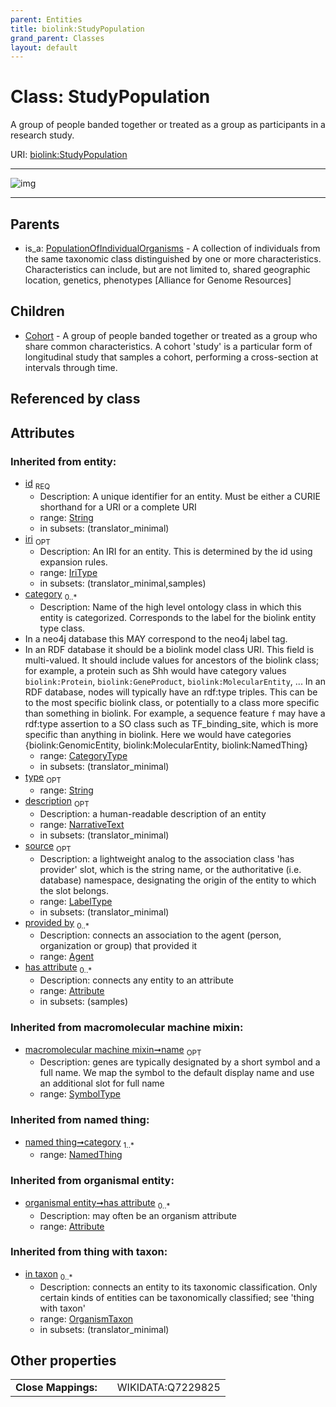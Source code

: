 ```yaml
---
parent: Entities
title: biolink:StudyPopulation
grand_parent: Classes
layout: default
---
```


# Class: StudyPopulation


A group of people banded together or treated as a group as participants in a research study.

URI: [biolink:StudyPopulation](https://w3id.org/biolink/vocab/StudyPopulation)


---

![img](http://yuml.me/diagram/nofunky;dir:TB/class/[StudyPopulation%7Cid(i):string;iri(i):iri_type%20%3F;type(i):string%20%3F;name(i):label_type%20%3F;description(i):narrative_text%20%3F;source(i):label_type%20%3F]%5E-[Cohort],[PopulationOfIndividualOrganisms]%5E-[StudyPopulation],[PopulationOfIndividualOrganisms],[OrganismTaxon],[NamedThing],[Cohort],[Attribute],[Agent])

---


## Parents

 *  is_a: [PopulationOfIndividualOrganisms](PopulationOfIndividualOrganisms.md) - A collection of individuals from the same taxonomic class distinguished by one or more characteristics.  Characteristics can include, but are not limited to, shared geographic location, genetics, phenotypes [Alliance for Genome Resources]

## Children

 * [Cohort](Cohort.md) - A group of people banded together or treated as a group who share common characteristics. A cohort 'study' is a particular form of longitudinal study that samples a cohort, performing a cross-section at intervals through time.

## Referenced by class


## Attributes


### Inherited from entity:

 * [id](id.md)  <sub>REQ</sub>
     * Description: A unique identifier for an entity. Must be either a CURIE shorthand for a URI or a complete URI
     * range: [String](types/String.md)
     * in subsets: (translator_minimal)
 * [iri](iri.md)  <sub>OPT</sub>
     * Description: An IRI for an entity. This is determined by the id using expansion rules.
     * range: [IriType](types/IriType.md)
     * in subsets: (translator_minimal,samples)
 * [category](category.md)  <sub>0..*</sub>
     * Description: Name of the high level ontology class in which this entity is categorized. Corresponds to the label for the biolink entity type class.
 * In a neo4j database this MAY correspond to the neo4j label tag.
 * In an RDF database it should be a biolink model class URI.
This field is multi-valued. It should include values for ancestors of the biolink class; for example, a protein such as Shh would have category values `biolink:Protein`, `biolink:GeneProduct`, `biolink:MolecularEntity`, ...
In an RDF database, nodes will typically have an rdf:type triples. This can be to the most specific biolink class, or potentially to a class more specific than something in biolink. For example, a sequence feature `f` may have a rdf:type assertion to a SO class such as TF_binding_site, which is more specific than anything in biolink. Here we would have categories {biolink:GenomicEntity, biolink:MolecularEntity, biolink:NamedThing}
     * range: [CategoryType](types/CategoryType.md)
     * in subsets: (translator_minimal)
 * [type](type.md)  <sub>OPT</sub>
     * range: [String](types/String.md)
 * [description](description.md)  <sub>OPT</sub>
     * Description: a human-readable description of an entity
     * range: [NarrativeText](types/NarrativeText.md)
     * in subsets: (translator_minimal)
 * [source](source.md)  <sub>OPT</sub>
     * Description: a lightweight analog to the association class 'has provider' slot, which is the string name, or the authoritative (i.e. database) namespace, designating the origin of the entity to which the slot belongs.
     * range: [LabelType](types/LabelType.md)
     * in subsets: (translator_minimal)
 * [provided by](provided_by.md)  <sub>0..*</sub>
     * Description: connects an association to the agent (person, organization or group) that provided it
     * range: [Agent](Agent.md)
 * [has attribute](has_attribute.md)  <sub>0..*</sub>
     * Description: connects any entity to an attribute
     * range: [Attribute](Attribute.md)
     * in subsets: (samples)

### Inherited from macromolecular machine mixin:

 * [macromolecular machine mixin➞name](macromolecular_machine_mixin_name.md)  <sub>OPT</sub>
     * Description: genes are typically designated by a short symbol and a full name. We map the symbol to the default display name and use an additional slot for full name
     * range: [SymbolType](types/SymbolType.md)

### Inherited from named thing:

 * [named thing➞category](named_thing_category.md)  <sub>1..*</sub>
     * range: [NamedThing](NamedThing.md)

### Inherited from organismal entity:

 * [organismal entity➞has attribute](organismal_entity_has_attribute.md)  <sub>0..*</sub>
     * Description: may often be an organism attribute
     * range: [Attribute](Attribute.md)

### Inherited from thing with taxon:

 * [in taxon](in_taxon.md)  <sub>0..*</sub>
     * Description: connects an entity to its taxonomic classification. Only certain kinds of entities can be taxonomically classified; see 'thing with taxon'
     * range: [OrganismTaxon](OrganismTaxon.md)
     * in subsets: (translator_minimal)

## Other properties

|  |  |  |
| --- | --- | --- |
| **Close Mappings:** | | WIKIDATA:Q7229825 |

